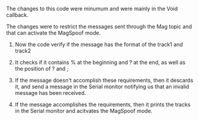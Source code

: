 The changes to this code were minumum and were mainly in the Void callback.


The changes were to restrict the messages sent through the Mag topic and that can activate the MagSpoof mode. 

1. Now the code verify if the message has the format of the track1 and track2
   
2. It checks if it contains % at the beginning and ? at the end, as well as the position of ? and ;
   
4. If the message doesn't accomplish these requirements, then it descards it, and send a message in the Serial monitor notifying us that an invalid message has been received.

5. If the message accomplishes the requirements, then it prints the tracks in the Serial monitor and acitvates the MagSpoof mode.
